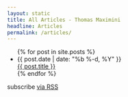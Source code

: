 ```yaml
---
layout: static
title: All Articles - Thomas Maximini
headline: Articles
permalink: /articles/
---
```

<ul class="article-list">
  {% for post in site.posts %}
    <li>
      <span class="post-date">{{ post.date | date: "%b %-d, %Y" }}</span><br>
      <a class="post-link" href="{{ post.url | prepend: site.baseurl }}">{{ post.title }}</a>
    </li>
  {% endfor %}
</ul>

<p class="rss-subscribe">subscribe <a href="{{ "/feed.xml" | prepend: site.baseurl }}">via RSS</a></p>